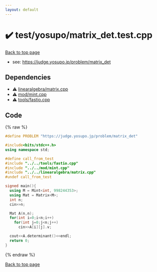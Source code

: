 ```yaml
---
layout: default
---
```


<!-- mathjax config similar to math.stackexchange -->
<script type="text/javascript" async
  src="https://cdnjs.cloudflare.com/ajax/libs/mathjax/2.7.5/MathJax.js?config=TeX-MML-AM_CHTML">
</script>
<script type="text/x-mathjax-config">
  MathJax.Hub.Config({
    TeX: { equationNumbers: { autoNumber: "AMS" }},
    tex2jax: {
      inlineMath: [ ['$','$'] ],
      processEscapes: true
    },
    "HTML-CSS": { matchFontHeight: false },
    displayAlign: "left",
    displayIndent: "2em"
  });
</script>

<script type="text/javascript" src="https://cdnjs.cloudflare.com/ajax/libs/jquery/3.4.1/jquery.min.js"></script>
<script src="https://cdn.jsdelivr.net/npm/jquery-balloon-js@1.1.2/jquery.balloon.min.js" integrity="sha256-ZEYs9VrgAeNuPvs15E39OsyOJaIkXEEt10fzxJ20+2I=" crossorigin="anonymous"></script>
<script type="text/javascript" src="../../../assets/js/copy-button.js"></script>
<link rel="stylesheet" href="../../../assets/css/copy-button.css" />


# :heavy_check_mark: test/yosupo/matrix_det.test.cpp


<a href="../../../index.html">Back to top page</a>

* see: <a href="https://judge.yosupo.jp/problem/matrix_det">https://judge.yosupo.jp/problem/matrix_det</a>


## Dependencies
* :warning: <a href="../../../library/linearalgebra/matrix.cpp.html">linearalgebra/matrix.cpp</a>
* :warning: <a href="../../../library/mod/mint.cpp.html">mod/mint.cpp</a>
* :warning: <a href="../../../library/tools/fastio.cpp.html">tools/fastio.cpp</a>


## Code
{% raw %}
```cpp
#define PROBLEM "https://judge.yosupo.jp/problem/matrix_det"

#include<bits/stdc++.h>
using namespace std;

#define call_from_test
#include "../../tools/fastio.cpp"
#include "../../mod/mint.cpp"
#include "../../linearalgebra/matrix.cpp"
#undef call_from_test

signed main(){
  using M = Mint<int, 998244353>;
  using Mat = Matrix<M>;
  int n;
  cin>>n;

  Mat A(n,n);
  for(int i=0;i<n;i++)
    for(int j=0;j<n;j++)
      cin>>A[i][j].v;

  cout<<A.determinant()<<endl;
  return 0;
}

```
{% endraw %}

<a href="../../../index.html">Back to top page</a>

